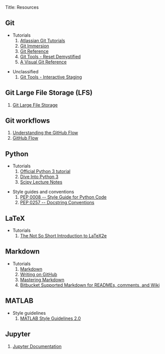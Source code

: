 Title: Resources

## Git

-   Tutorials
    1. [Atlassian Git Tutorials](https://www.atlassian.com/git/tutorials/)
    2. [Git Immersion](http://gitimmersion.com/index.html)
    3. [Git Reference](http://gitref.org/)
    4. [Git Tools - Reset Demystified](https://git-scm.com/book/en/v2/Git-Tools-Reset-Demystified)
    5. [A Visual Git Reference](http://marklodato.github.io/visual-git-guide/index-en.html)

<!--  -->

-   Unclassified
    1. [Git Tools - Interactive Staging](https://git-scm.com/book/en/v2/Git-Tools-Interactive-Staging)

## Git Large File Storage (LFS)

1. [Git Large File Storage](https://git-lfs.github.com/)

## Git workflows

1. [Understanding the GitHub Flow](https://guides.github.com/introduction/flow/)
2. [GitHub Flow](http://scottchacon.com/2011/08/31/github-flow.html)

## Python

-   Tutorials
    1. [Official Python 3 tutorial](https://docs.python.org/3/tutorial/index.html)
    2. [Dive Into Python 3](http://www.diveintopython3.net)
    3. [Scipy Lecture Notes](http://www.scipy-lectures.org/index.html)

<!--  -->

-   Style guides and conventions
    1. [PEP 0008 -- Style Guide for Python Code](https://www.python.org/dev/peps/pep-0008/)
    2. [PEP 0257 -- Docstring Conventions](https://www.python.org/dev/peps/pep-0257/)

## LaTeX

-   Tutorials
    1. [The Not So Short Introduction to LaTeX2e](https://www.ctan.org/pkg/lshort-english)

## Markdown

-   Tutorials
    1. [Markdown](http://daringfireball.net/projects/markdown/)
    2. [Writing on GitHub](https://help.github.com/categories/writing-on-github/)
    3. [Mastering Markdown](https://guides.github.com/features/mastering-markdown/)
    4. [Bitbucket Supported Markdown for READMEs, comments, and Wiki](https://bitbucket.org/tutorials/markdowndemo)

## MATLAB

-   Style guidelines
    1. [MATLAB Style Guidelines 2.0](http://www.mathworks.com/matlabcentral/fileexchange/46056-matlab-style-guidelines-2-0)

## Jupyter

1. [Jupyter Documentation](http://jupyter.readthedocs.org/en/latest/index.html)
